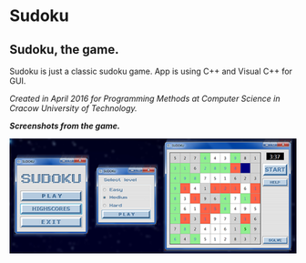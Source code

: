 Sudoku
=========
## Sudoku, the game.

Sudoku is just a classic sudoku game.
App is using C++ and Visual C++ for GUI.



_Created in April 2016 for Programming Methods at Computer Science in Cracow University of Technology._

***Screenshots from the game.***

![Screenshots](https://raw.githubusercontent.com/mdjdrn1/sudoku_game/master/readme_img/screenshots.png)
